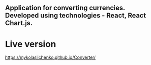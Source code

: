 ## Application for converting currencies. Developed using technologies - React, React Chart.js.

# Live version

https://mykolaslichenko.github.io/Converter/
